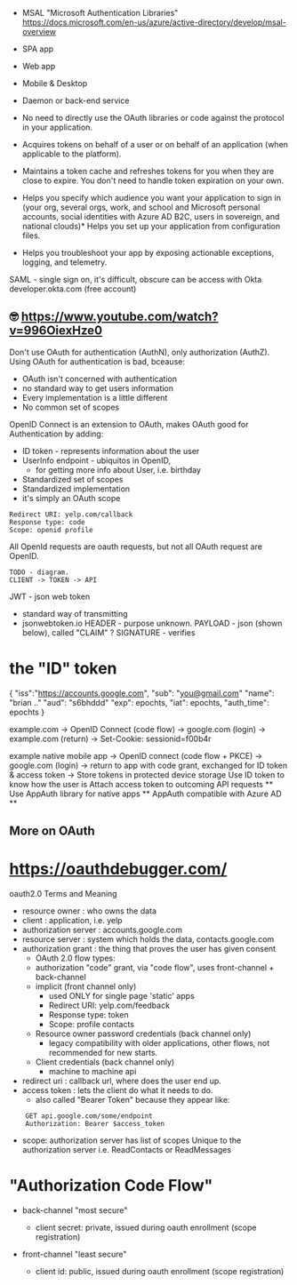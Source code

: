 

* MSAL   "Microsoft Authentication Libraries"
https://docs.microsoft.com/en-us/azure/active-directory/develop/msal-overview
* SPA app
* Web app
* Mobile & Desktop
* Daemon or back-end service

* No need to directly use the OAuth libraries or code against the protocol in your application.
* Acquires tokens on behalf of a user or on behalf of an application (when applicable to the platform).
* Maintains a token cache and refreshes tokens for you when they are close to expire. You don't need to handle token expiration on your own.
* Helps you specify which audience you want your application to sign in (your org, several orgs, work, and school and Microsoft personal accounts, social identities with Azure AD B2C, users in sovereign, and national clouds)*  Helps you set up your application from configuration files.
* Helps you troubleshoot your app by exposing actionable exceptions, logging, and telemetry.








SAML - single sign on, it's difficult, obscure
can be access with Okta
developer.okta.com (free account)

## 🤓 https://www.youtube.com/watch?v=996OiexHze0

Don't use OAuth for authentication (AuthN), only authorization (AuthZ).
Using OAuth for authentication is bad, bceause:
* OAuth isn't concerned with authentication
* no standard way to get users information
* Every implementation is a little different
* No common set of scopes

OpenID Connect is an extension to OAuth, makes
OAuth good for Authentication by adding:
* ID token - represents information about the user
* UserInfo endpoint - ubiquitos in OpenID, 
   * for getting more info about User, i.e. birthday
* Standardized set of scopes
* Standardized implementation
* it's simply an OAuth scope
```
Redirect URI: yelp.com/callback
Response type: code
Scope: openid profile 
```
All OpenId requests are oauth requests, but not all
OAuth request are OpenID. 

```mermaid
TODO - diagram. 
CLIENT -> TOKEN -> API

```

JWT - json web token
* standard way of transmitting
* jsonwebtoken.io
HEADER - purpose unknown. 
PAYLOAD - json (shown below), called "CLAIM" ?
SIGNATURE - verifies
# the "ID" token 
{
    "iss":"https://accounts.google.com",
    "sub": "you@gmail.com"
    "name": "brian .."
    "aud": "s6bhddd"
    "exp": epochts,
    "iat": epochts,
    "auth_time": epochts
}


example.com -> 
    OpenID Connect (code flow) -> 
        google.com (login) ->
            example.com (return) ->
                Set-Cookie: sessionid=f00b4r

example native mobile app ->
    OpenID connect (code flow + PKCE) ->
        google.com (login) ->
            return to app with code grant, exchanged for ID token & access token ->
                Store tokens in protected device storage
                Use ID token to know how the user is
                Attach access token to outcoming API requests
                ** Use AppAuth library for native apps
                ** AppAuth compatible with Azure AD
                ** 




## More on OAuth 
# https://oauthdebugger.com/


oauth2.0 Terms and Meaning

* resource owner : who owns the data
* client  : application, i.e. yelp
* authorization server : accounts.google.com
* resource server : system which holds the data, contacts.google.com
* authorization grant : the thing that proves the user has given consent
    * OAuth 2.0 flow types:  
    *  authorization "code" grant, via "code flow", uses
        front-channel + back-channel
    *  implicit (front channel only)
        * used ONLY for single page 'static' apps
        * Redirect URI: yelp.com/feedback
        * Response type: token
        * Scope: profile contacts 
    * Resource owner password credentials (back channel only)
        * legacy compatibility with older applications,
          other flows, not recommended for new starts. 
    * Client credentials (back channel only)
        * machine to machine api
* redirect uri : callback url, where does the user end up.
* access token : lets the client do what it needs to do.
    * also called "Bearer Token" because they appear like:
```
    GET api.google.com/some/endpoint
    Authorization: Bearer $access_token
```

* scope:
    authorization server has list of scopes
    Unique to the authorization server
    i.e. ReadContacts or ReadMessages

# "Authorization Code Flow" 
* back-channel "most secure"
    * client secret: private, issued during oauth enrollment (scope registration)

* front-channel "least secure"
    * client id: public, issued during oauth enrollment (scope registration)


